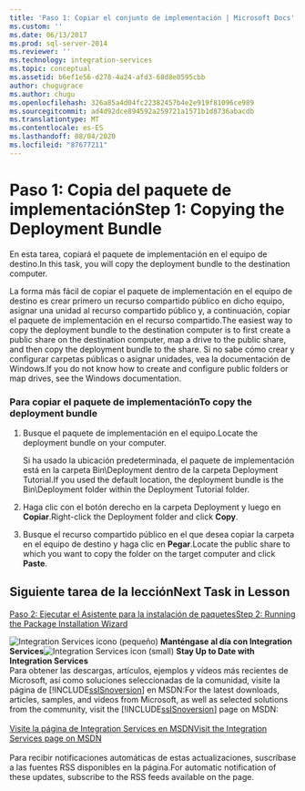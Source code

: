 ```yaml
---
title: 'Paso 1: Copiar el conjunto de implementación | Microsoft Docs'
ms.custom: ''
ms.date: 06/13/2017
ms.prod: sql-server-2014
ms.reviewer: ''
ms.technology: integration-services
ms.topic: conceptual
ms.assetid: b6ef1e56-d278-4a24-afd3-68d8e0595cbb
author: chugugrace
ms.author: chugu
ms.openlocfilehash: 326a85a4d04fc22382457b4e2e919f81096ce989
ms.sourcegitcommit: ad4d92dce894592a259721a1571b1d8736abacdb
ms.translationtype: MT
ms.contentlocale: es-ES
ms.lasthandoff: 08/04/2020
ms.locfileid: "87677211"
---
```

# <a name="step-1-copying-the-deployment-bundle"></a><span data-ttu-id="b09e6-102">Paso 1: Copia del paquete de implementación</span><span class="sxs-lookup"><span data-stu-id="b09e6-102">Step 1: Copying the Deployment Bundle</span></span>
  <span data-ttu-id="b09e6-103">En esta tarea, copiará el paquete de implementación en el equipo de destino.</span><span class="sxs-lookup"><span data-stu-id="b09e6-103">In this task, you will copy the deployment bundle to the destination computer.</span></span>  
  
 <span data-ttu-id="b09e6-104">La forma más fácil de copiar el paquete de implementación en el equipo de destino es crear primero un recurso compartido público en dicho equipo, asignar una unidad al recurso compartido público y, a continuación, copiar el paquete de implementación en el recurso compartido.</span><span class="sxs-lookup"><span data-stu-id="b09e6-104">The easiest way to copy the deployment bundle to the destination computer is to first create a public share on the destination computer, map a drive to the public share, and then copy the deployment bundle to the share.</span></span> <span data-ttu-id="b09e6-105">Si no sabe cómo crear y configurar carpetas públicas o asignar unidades, vea la documentación de Windows.</span><span class="sxs-lookup"><span data-stu-id="b09e6-105">If you do not know how to create and configure public folders or map drives, see the Windows documentation.</span></span>  
  
### <a name="to-copy-the-deployment-bundle"></a><span data-ttu-id="b09e6-106">Para copiar el paquete de implementación</span><span class="sxs-lookup"><span data-stu-id="b09e6-106">To copy the deployment bundle</span></span>  
  
1.  <span data-ttu-id="b09e6-107">Busque el paquete de implementación en el equipo.</span><span class="sxs-lookup"><span data-stu-id="b09e6-107">Locate the deployment bundle on your computer.</span></span>  
  
     <span data-ttu-id="b09e6-108">Si ha usado la ubicación predeterminada, el paquete de implementación está en la carpeta Bin\Deployment dentro de la carpeta Deployment Tutorial.</span><span class="sxs-lookup"><span data-stu-id="b09e6-108">If you used the default location, the deployment bundle is the Bin\Deployment folder within the Deployment Tutorial folder.</span></span>  
  
2.  <span data-ttu-id="b09e6-109">Haga clic con el botón derecho en la carpeta Deployment y luego en **Copiar**.</span><span class="sxs-lookup"><span data-stu-id="b09e6-109">Right-click the Deployment folder and click **Copy**.</span></span>  
  
3.  <span data-ttu-id="b09e6-110">Busque el recurso compartido público en el que desea copiar la carpeta en el equipo de destino y haga clic en **Pegar**.</span><span class="sxs-lookup"><span data-stu-id="b09e6-110">Locate the public share to which you want to copy the folder on the target computer and click **Paste**.</span></span>  
  
## <a name="next-task-in-lesson"></a><span data-ttu-id="b09e6-111">Siguiente tarea de la lección</span><span class="sxs-lookup"><span data-stu-id="b09e6-111">Next Task in Lesson</span></span>  
 [<span data-ttu-id="b09e6-112">Paso 2: Ejecutar el Asistente para la instalación de paquetes</span><span class="sxs-lookup"><span data-stu-id="b09e6-112">Step 2: Running the Package Installation Wizard</span></span>](../integration-services/lesson-3-2-running-the-package-installation-wizard.md)  
  
<span data-ttu-id="b09e6-113">![Integration Services icono (pequeño)](media/dts-16.gif "Icono de Integration Services (pequeño)")  **Manténgase al día con Integration Services**</span><span class="sxs-lookup"><span data-stu-id="b09e6-113">![Integration Services icon (small)](media/dts-16.gif "Integration Services icon (small)")  **Stay Up to Date with Integration Services**</span></span><br /> <span data-ttu-id="b09e6-114">Para obtener las descargas, artículos, ejemplos y vídeos más recientes de Microsoft, así como soluciones seleccionadas de la comunidad, visite la página de [!INCLUDE[ssISnoversion](../includes/ssisnoversion-md.md)] en MSDN:</span><span class="sxs-lookup"><span data-stu-id="b09e6-114">For the latest downloads, articles, samples, and videos from Microsoft, as well as selected solutions from the community, visit the [!INCLUDE[ssISnoversion](../includes/ssisnoversion-md.md)] page on MSDN:</span></span><br /><br /> [<span data-ttu-id="b09e6-115">Visite la página de Integration Services en MSDN</span><span class="sxs-lookup"><span data-stu-id="b09e6-115">Visit the Integration Services page on MSDN</span></span>](https://go.microsoft.com/fwlink/?LinkId=136655)<br /><br /> <span data-ttu-id="b09e6-116">Para recibir notificaciones automáticas de estas actualizaciones, suscríbase a las fuentes RSS disponibles en la página.</span><span class="sxs-lookup"><span data-stu-id="b09e6-116">For automatic notification of these updates, subscribe to the RSS feeds available on the page.</span></span>  
  
  
